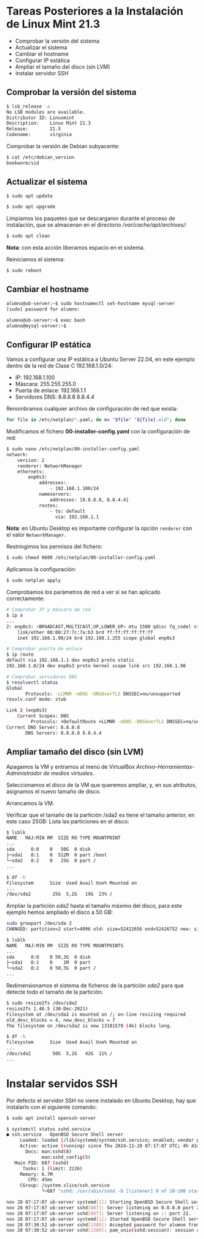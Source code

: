 # Tareas Posteriores a la Instalación de Linux Mint 21.3

* Comprobar la versión del sistema
* Actualizar el sistema
* Cambiar el hostname
* Configurar IP estática
* Ampliar el tamaño del disco (sin LVM)
* Instalar servidor SSH

## Comprobar la versión del sistema

```bash
$ lsb_release -a
No LSB modules are available.
Distributor ID: Linuxmint
Description:    Linux Mint 21.3
Release:        21.3
Codename:       virginia
```

Comprobar la versión de Debian subyacente:

```bash
$ cat /etc/debian_version
bookworm/sid
```

## Actualizar el sistema

```bash
$ sudo apt update

$ sudo apt upgrade
```

Limpiamos los paquetes que se descargaron durante el proceso de instalación, que se almacenan en el directorio _/var/cache/apt/archives/_:

```bash
$ sudo apt clean
```

__Nota__: con esta acción liberamos espacio en el sistema.

Reiniciamos el sistema:

```bash
$ sudo reboot
```

## Cambiar el hostname

```bash
alumno@ub-server:~$ sudo hostnamectl set-hostname mysql-server
[sudo] password for alumno:

alumno@ub-server:~$ exec bash
alumno@mysql-server:~$
```

## Configurar IP estática

Vamos a configurar una IP estática a Ubuntu Server 22.04, en este ejemplo dentro de la red de Clase C 192.168.1.0/24:

* IP: 192.168.1.100
* Máscara: 255.255.255.0
* Puerta de enlace: 192.168.1.1
* Servidores DNS: 8.8.8.8 8.8.4.4

Renombramos cualquier archivo de configuración de red que exista:

```bash
for file in /etc/netplan/*.yaml; do mv "$file" "${file}.old"; done
```

Modificamos el fichero __00-installer-config.yaml__ con la configuración de red:

```bash
$ sudo nano /etc/netplan/00-installer-config.yaml
network:
    version: 2
    renderer: NetworkManager
    ethernets:
        enp0s3:
            addresses:
                - 192.168.1.100/24
            nameservers:
                addresses: [8.8.8.8, 8.8.4.4]
            routes:
                - to: default
                  via: 192.168.1.1
```

__Nota__: en Ubuntu Desktop es importante configurar la opción `renderer` con el valor `NetworkManager`. 

Restringimos los permisos del fichero:

```bash
$ sudo chmod 0600 /etc/netplan/00-installer-config.yaml
```

Aplicamos la configuración:

```bash
$ sudo netplan apply
```

Comprobamos los parámetros de red a ver si se han aplicado correctamente:

```bash
# Comprobar IP y máscara de red
$ ip a
...
2: enp0s3: <BROADCAST,MULTICAST,UP,LOWER_UP> mtu 1500 qdisc fq_codel state UP group default qlen 1000
    link/ether 08:00:27:7c:7a:b3 brd ff:ff:ff:ff:ff:ff
    inet 192.168.1.98/24 brd 192.168.1.255 scope global enp0s3

# Comprobar puerta de enlace
$ ip route
default via 192.168.1.1 dev enp0s3 proto static
192.168.1.0/24 dev enp0s3 proto kernel scope link src 192.168.1.98

# Comprobar servidores DNS
$ resolvectl status
Global
       Protocols: -LLMNR -mDNS -DNSOverTLS DNSSEC=no/unsupported
resolv.conf mode: stub

Link 2 (enp0s3)
    Current Scopes: DNS
         Protocols: +DefaultRoute +LLMNR -mDNS -DNSOverTLS DNSSEC=no/unsupported
Current DNS Server: 8.8.8.8
       DNS Servers: 8.8.8.8 8.8.4.4
```

## Ampliar tamaño del disco (sin LVM)

Apagamos la VM y entramos al menú de VirtualBox _Archivo-Herramientas-Administrador de medios virtuales_.

Seleccionamos el disco de la VM que queremos ampliar, y, en sus atributos, asignamos el nuevo tamaño de disco.

Arrancamos la VM.

Verificar que el tamaño de la partición /sda2 es tiene el tamaño anterior, en este caso 25GB:
Lista las particiones en el disco:

```bash
$ lsblk
NAME   MAJ:MIN RM  SIZE RO TYPE MOUNTPOINT
...
sda      8:0    0   50G  0 disk 
├─sda1   8:1    0  512M  0 part /boot
└─sda2   8:2    0   25G  0 part /
...
```

```bash
$ df -h
Filesystem      Size  Used Avail Use% Mounted on
...
/dev/sda2        25G  5,2G   19G  23% /

```

Ampliar la partición _sda2_ hasta el tamaño máximo del disco, para este ejemplo hemos ampliado el disco a 50 GB:

```bash
sudo growpart /dev/sda 2
CHANGED: partition=2 start=4096 old: size=52422656 end=52426752 new: size=105452639 end=105456735

$ lsblk
NAME   MAJ:MIN RM  SIZE RO TYPE MOUNTPOINTS
...
sda      8:0    0 50,3G  0 disk
├─sda1   8:1    0    1M  0 part
└─sda2   8:2    0 50,3G  0 part /
...
```

Redimensionamos el sistema de ficheros de la partición _sda2_ para que detecte todo el tamaño de la partición:

```bash
$ sudo resize2fs /dev/sda2
resize2fs 1.46.5 (30-Dec-2021)
Filesystem at /dev/sda2 is mounted on /; on-line resizing required
old_desc_blocks = 4, new_desc_blocks = 7
The filesystem on /dev/sda2 is now 13181579 (4k) blocks long.

$ df -h
Filesystem      Size  Used Avail Use% Mounted on
...
/dev/sda2        50G  5,2G   42G  11% /
...
```

# Instalar servidos SSH

Por defecto el servidor SSH no viene instalado en Ubuntu Desktop, hay que instalarlo con el siguiente comando:

```bash
$ sudo apt install openssh-server
```

```bash
$ systemctl status sshd.service
● ssh.service - OpenBSD Secure Shell server
     Loaded: loaded (/lib/systemd/system/ssh.service; enabled; vendor preset: enabled)
     Active: active (running) since Thu 2024-11-28 07:17:07 UTC; 4h 41min ago
       Docs: man:sshd(8)
             man:sshd_config(5)
   Main PID: 687 (sshd)
      Tasks: 1 (limit: 2226)
     Memory: 6.7M
        CPU: 45ms
     CGroup: /system.slice/ssh.service
             └─687 "sshd: /usr/sbin/sshd -D [listener] 0 of 10-100 startups"

nov 28 07:17:07 ub-server systemd[1]: Starting OpenBSD Secure Shell server...
nov 28 07:17:07 ub-server sshd[687]: Server listening on 0.0.0.0 port 22.
nov 28 07:17:07 ub-server sshd[687]: Server listening on :: port 22.
nov 28 07:17:07 ub-server systemd[1]: Started OpenBSD Secure Shell server.
nov 28 07:30:52 ub-server sshd[1389]: Accepted password for alumno from 192.168.150.2 port 51720 ssh2
nov 28 07:30:52 ub-server sshd[1389]: pam_unix(sshd:session): session opened for user alumno(uid=1000) by (uid=0)
```
